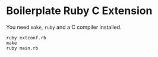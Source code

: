 # Boilerplate Ruby C Extension

You need ``make``, ``ruby`` and a C compiler installed.


    ruby extconf.rb
    make
    ruby main.rb
